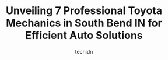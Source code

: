 ---
layout: ampstory
image: https://images.unsplash.com/photo-1579530190412-b35a65e17c8d?ixlib=rb-4.0.3&ixid=MnwxMjA3fDB8MHxwaG90by1wYWdlfHx8fGVufDB8fHx8&auto=format&fit=crop&w=640&h=853&q=80
author: techidn
featured: false
description: Entrust your vehicle to the 7 best Toyota Mechanic in South Bend IN, USA and experience the difference they can make. With their extensive knowledge, state-of-the-art facilities, and commitm
title: Unveiling 7 Professional Toyota Mechanics in South Bend IN for Efficient Auto Solutions
cover:
   title: Unveiling 7 Professional Toyota Mechanics in South Bend IN for Efficient Auto Solutions
   subtitle: Rickpate
   background: https://images.unsplash.com/photo-1579530190412-b35a65e17c8d?ixlib=rb-4.0.3&ixid=MnwxMjA3fDB8MHxwaG90by1wYWdlfHx8fGVufDB8fHx8&auto=format&fit=crop&w=640&h=853&q=80

pages: 
 - layout: thirds
   top: <h1>#1 Daves Garage</h1>
   bottom: "<p>Daves is my now go to!!! Its locally owned and on the South Side!! I had them complete an oil change and asked them to complete and overall check up on my car since</p>"
   background: https://www.knot35.com/toplist/wp-content/uploads/2023/06/best-toyota-mechanic-1-in-south-bend-in-1685839186.jpeg
   backgroundblur: true
 - layout: thirds
   top: <h1>#2 Car-X Tire & Auto</h1>
   bottom: "<p>317 S Dixie Way, South Bend, IN 46637, United States</p>"
   background: https://www.knot35.com/toplist/wp-content/uploads/2023/06/best-toyota-mechanic-2-in-south-bend-in-1685839187.jpeg
   cta:
      link: https://www.knot35.com/toplist/unveiling-7-professional-toyota-mechanics-in-south-bend-in-for-efficient-auto-solutions/
      text: Unveiling 7 Professional Toyota Mechanics in South Bend IN for Efficient Auto Solutions
 - layout: thirds
   top: <h1>#3 Tims Auto Repair</h1>
   bottom: "<p>141 E Ireland Rd, South Bend, IN 46614, United States</p>"
   background: https://www.knot35.com/toplist/wp-content/uploads/2023/06/best-toyota-mechanic-3-in-south-bend-in-1685839187.jpeg
   cta:
      link: https://www.knot35.com/toplist/unveiling-7-professional-toyota-mechanics-in-south-bend-in-for-efficient-auto-solutions/
      text: Unveiling 7 Professional Toyota Mechanics in South Bend IN for Efficient Auto Solutions
 - layout: thirds
   top: <h1>#4 Auto Import Specialist</h1>
   bottom: "<p>25292 IN-2, South Bend, IN 46619, United States</p>"
   background: https://images.unsplash.com/photo-1541356665065-22676f35dd40?ixlib=rb-4.0.3&ixid=MnwxMjA3fDB8MHxwaG90by1wYWdlfHx8fGVufDB8fHx8&auto=format&fit=crop&w=640&h=853&q=80
   cta:
      link: https://www.knot35.com/toplist/unveiling-7-professional-toyota-mechanics-in-south-bend-in-for-efficient-auto-solutions/
      text: Unveiling 7 Professional Toyota Mechanics in South Bend IN for Efficient Auto Solutions
 - layout: thirds
   top: <h1>#5 TMT Automotive South Bend</h1>
   bottom: "<p>1575 N Bendix Dr, South Bend, IN 46628, United States</p>"
   background: https://images.unsplash.com/photo-1536745287225-21d689278fd1?ixlib=rb-4.0.3&ixid=MnwxMjA3fDB8MHxwaG90by1wYWdlfHx8fGVufDB8fHx8&auto=format&fit=crop&w=640&h=853&q=80
   cta:
      link: https://www.knot35.com/toplist/unveiling-7-professional-toyota-mechanics-in-south-bend-in-for-efficient-auto-solutions/
      text: Unveiling 7 Professional Toyota Mechanics in South Bend IN for Efficient Auto Solutions
 - layout: thirds
   top: <h1>#6 Guaranteed Automotive Specialists of South Bend Inc</h1>
   bottom: "<p>51555 State Hwy 933, South Bend, IN 46637, United States</p>"
   background: https://images.unsplash.com/photo-1604871000636-074fa5117945?ixlib=rb-4.0.3&ixid=MnwxMjA3fDB8MHxwaG90by1wYWdlfHx8fGVufDB8fHx8&auto=format&fit=crop&w=640&h=853&q=80
   cta:
      link: https://www.knot35.com/toplist/unveiling-7-professional-toyota-mechanics-in-south-bend-in-for-efficient-auto-solutions/
      text: Unveiling 7 Professional Toyota Mechanics in South Bend IN for Efficient Auto Solutions
 - layout: thirds
   top: <h1>#7 Avenue Auto Services</h1>
   bottom: "<p>3001 E Mishawaka Ave, South Bend, IN 46615, United States</p>"
   background: https://images.unsplash.com/photo-1615749413727-825b59a857b5?ixlib=rb-4.0.3&ixid=MnwxMjA3fDB8MHxwaG90by1wYWdlfHx8fGVufDB8fHx8&auto=format&fit=crop&w=640&h=853&q=80
   cta:
      link: https://www.knot35.com/toplist/unveiling-7-professional-toyota-mechanics-in-south-bend-in-for-efficient-auto-solutions/
      text: Unveiling 7 Professional Toyota Mechanics in South Bend IN for Efficient Auto Solutions
 - layout: thirds
   middle: Continue reading...
   background: https://images.unsplash.com/photo-1599422314077-f4dfdaa4cd09?ixlib=rb-4.0.3&ixid=MnwxMjA3fDB8MHxwaG90by1wYWdlfHx8fGVufDB8fHx8&auto=format&fit=crop&w=640&h=853&q=80
   cta:
      link: https://www.knot35.com/toplist/unveiling-7-professional-toyota-mechanics-in-south-bend-in-for-efficient-auto-solutions/
      text: Unveiling 7 Professional Toyota Mechanics in South Bend IN for Efficient Auto Solutions
      
---